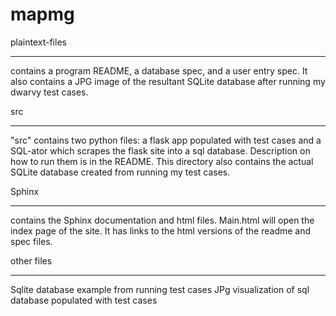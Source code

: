 # mapmg
plaintext-files
****************
contains a program README, a database spec, and a user entry spec. It also contains a JPG image of the resultant SQLite database after running my dwarvy test cases.

src
****
"src" contains two python files: a flask app populated with test cases and a SQL-ator which scrapes the flask site into a sql database. Description on how to run them is in the README. This directory also contains the actual SQLite database created from running my test cases. 

Sphinx
*******
contains the Sphinx documentation and html files. Main.html will open the index page of the site.
It has links to the html versions of the readme and spec files.

other files
************
Sqlite database example from running test cases
JPg visualization of sql database populated with test cases
